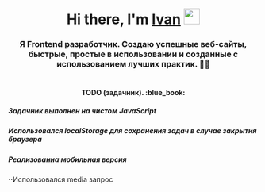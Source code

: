 <h1 align="center">Hi there, I'm <a href="#" target="_blank">Ivan</a>
<img src="https://github.com/blackcater/blackcater/raw/main/images/Hi.gif" height="32"/></h1>

<h3 align="center">Я Frontend разработчик. Cоздаю успешные веб-сайты, быстрые, простые в использовании и созданные с использованием лучших практик. 👍🏼
</h3>

<!-- # 𝕄𝕪 𝕡𝕠𝕣𝕥𝕗𝕠𝕝𝕚𝕠🛠 -->
#

<h4 align="center">TODO (задачник). :blue_book:
</h4>

<h5>Задачник выполнен на чистом JavaScript</h5>
<h5>Использовался localStorage для сохранения задач в случае закрытия браузера</h5>
<h5>Реализованна мобильная версия</h5>
<p>⋅⋅Использовался media запрос</p>

